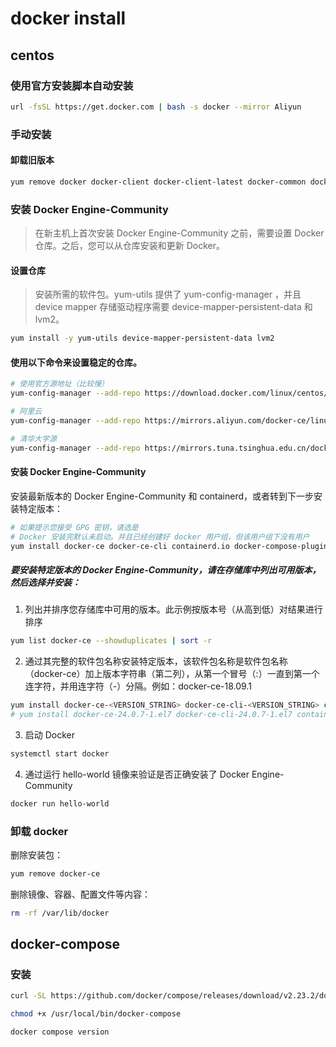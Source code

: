 # docker install

## centos

### 使用官方安装脚本自动安装
```sh
url -fsSL https://get.docker.com | bash -s docker --mirror Aliyun 
```

### 手动安装

#### 卸载旧版本
```sh
yum remove docker docker-client docker-client-latest docker-common docker-latest docker-latest-logrotate docker-logrotate docker-engine                  
```

### 安装 Docker Engine-Community
> 在新主机上首次安装 Docker Engine-Community 之前，需要设置 Docker 仓库。之后，您可以从仓库安装和更新 Docker。

#### 设置仓库
> 安装所需的软件包。yum-utils 提供了 yum-config-manager ，并且 device mapper 存储驱动程序需要 device-mapper-persistent-data 和 lvm2。
```sh
yum install -y yum-utils device-mapper-persistent-data lvm2
```

#### 使用以下命令来设置稳定的仓库。
```sh
# 使用官方源地址（比较慢）
yum-config-manager --add-repo https://download.docker.com/linux/centos/docker-ce.repo

# 阿里云
yum-config-manager --add-repo https://mirrors.aliyun.com/docker-ce/linux/centos/docker-ce.repo

# 清华大学源
yum-config-manager --add-repo https://mirrors.tuna.tsinghua.edu.cn/docker-ce/linux/centos/docker-ce.repo
```

#### 安装 Docker Engine-Community
安装最新版本的 Docker Engine-Community 和 containerd，或者转到下一步安装特定版本：
```sh
# 如果提示您接受 GPG 密钥，请选是
# Docker 安装完默认未启动。并且已经创建好 docker 用户组，但该用户组下没有用户
yum install docker-ce docker-ce-cli containerd.io docker-compose-plugin
```

##### 要安装特定版本的 Docker Engine-Community，请在存储库中列出可用版本，然后选择并安装：
1. 列出并排序您存储库中可用的版本。此示例按版本号（从高到低）对结果进行排序
```sh
yum list docker-ce --showduplicates | sort -r
```
2. 通过其完整的软件包名称安装特定版本，该软件包名称是软件包名称（docker-ce）加上版本字符串（第二列），从第一个冒号（:）一直到第一个连字符，并用连字符（-）分隔。例如：docker-ce-18.09.1
```sh
yum install docker-ce-<VERSION_STRING> docker-ce-cli-<VERSION_STRING> containerd.io
# yum install docker-ce-24.0.7-1.el7 docker-ce-cli-24.0.7-1.el7 containerd.io
```
3. 启动 Docker
```sh
systemctl start docker
```
4. 通过运行 hello-world 镜像来验证是否正确安装了 Docker Engine-Community 
```sh
docker run hello-world
```

### 卸载 docker
删除安装包：
```sh
yum remove docker-ce
```
删除镜像、容器、配置文件等内容：
```sh
rm -rf /var/lib/docker
```

## docker-compose

### 安装
```sh
curl -SL https://github.com/docker/compose/releases/download/v2.23.2/docker-compose-linux-x86_64 -o /usr/local/bin/docker-compose

chmod +x /usr/local/bin/docker-compose

docker compose version
```